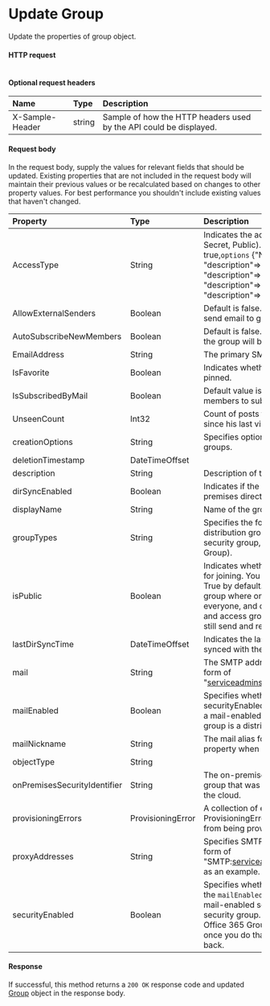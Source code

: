 # Update Group

Update the properties of group object.
#### HTTP request
<!-- { "blockType": "ignored" } -->
```http

```

#### Optional request headers
| Name       | Type | Description|
|:-----------|:------|:----------|
| X-Sample-Header  | string  | Sample of how the HTTP headers used by the API could be displayed.|

#### Request body
In the request body, supply the values for relevant fields that should be updated. Existing properties that are not included in the request body will maintain their previous values or be recalculated based on changes to other property values. For best performance you shouldn't include existing values that haven't changed.

| Property	   | Type	|Description|
|:---------------|:--------|:----------|
|AccessType|String|Indicates the access type of the group (eg. Private, Secret, Public). Possible values are: `isExclusive` true,`options` {"None"=>{"value"=>"0", "description"=>""}, "Private"=>{"value"=>"1", "description"=>""}, "Secret"=>{"value"=>"2", "description"=>""}, "Public"=>{"value"=>"3", "description"=>""}}|
|AllowExternalSenders|Boolean|Default is false. Indicates if external members can send email to group.|
|AutoSubscribeNewMembers|Boolean|Default is false. Indicates if new members added to the group will be auto-subscribed.|
|EmailAddress|String|The primary SMTP address of the group.|
|IsFavorite|Boolean|Indicates whether the logged in user has this group pinned.|
|IsSubscribedByMail|Boolean|Default value is true. Whether group allows members to subscribe for email conversations.|
|UnseenCount|Int32|Count of posts that a specific user has not seen since his last visit.|
|creationOptions|String|Specifies optional behavior for the creation of groups.|
|deletionTimestamp|DateTimeOffset||
|description|String|Description of the group.|
|dirSyncEnabled|Boolean|Indicates if the group was synced from an on-premises directory.|
|displayName|String|Name of the group.|
|groupTypes|String|Specifies the following on group creation: distribution group, security group, email-enabled security group, or a unified group (aka Office 365 Group).|
|isPublic|Boolean|Indicates whether the group is open to the public for joining. You can set this only on group creation. True by default. Set this to false to create a private group where only the group name is visible to everyone, and only group members can search and access group data. Non-group members  can still send and receive emails from private groups.|
|lastDirSyncTime|DateTimeOffset|Indicates the last time at which the group was synced with the on-premises directory.|
|mail|String|The SMTP address for the group specified in the form of "serviceadmins@contoso.onmicrosoft.com".|
|mailEnabled|Boolean|Specifies whether the group is mail-enabled. If the securityEnabled property is also true, the group is a mail-enabled security group; otherwise, the group is a distribution group.|
|mailNickname|String|The mail alias for the group. You must specify this property when creating a group.|
|objectType|String||
|onPremisesSecurityIdentifier|String|The on-premises security identifier (SID) for the group that was synchronized from on-premises to the cloud.|
|provisioningErrors|ProvisioningError|A collection of error details (of type ProvisioningError) that are preventing this group from being provisioned successfully.|
|proxyAddresses|String|Specifies SMTP addresses for the group, in the form of "SMTP:serviceadmins@contoso.onmicrosoft.com", as an example.|
|securityEnabled|Boolean|Specifies whether the group is a security group. If the `mailEnabled` property is also true, the group is a mail-enabled security group; otherwise it is a security group. You can enable the security of an Office 365 Group after the group is created, but once you do that, you won't be able to change it back.|

#### Response
If successful, this method returns a `200 OK` response code and updated [Group](../resources/group.md) object in the response body.
